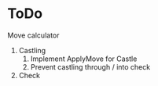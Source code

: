 ﻿# ToDo

Move calculator

1. Castling
   1. Implement ApplyMove for Castle
   2. Prevent castling through / into check
2. Check
